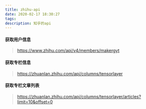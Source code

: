 ```yaml
---
title: zhihu-api
date: 2020-02-17 18:30:27
tags:
description: 知乎的api
---
```

#### 获取用户信息
>https://www.zhihu.com/api/v4/members/makergyt

#### 获取专栏信息
>https://zhuanlan.zhihu.com/api/columns/tensorlayer

#### 获取专栏文章列表
>https://zhuanlan.zhihu.com/api/columns/tensorlayer/articles?limit=10&offset=0
